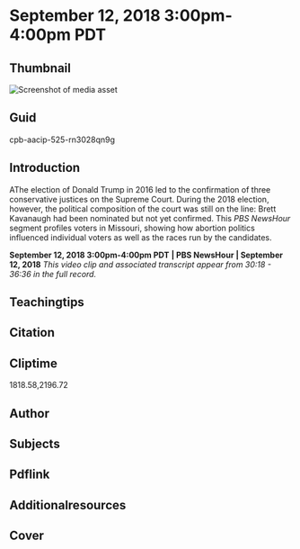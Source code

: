 # September 12, 2018 3:00pm-4:00pm PDT

## Thumbnail

![Screenshot of media asset](https://s3.amazonaws.com/americanarchive.org/thumbnail/cpb-aacip-525-rn3028qn9g.jpg "Screenshot media asset")


## Guid
cpb-aacip-525-rn3028qn9g

## Introduction

  AThe election of Donald Trump in 2016 led to the confirmation of three conservative justices on the Supreme Court. During the 2018 election, however, the political composition of the court was still on the line: Brett Kavanaugh had been nominated but not yet confirmed. This _PBS NewsHour_ segment profiles voters in Missouri, showing how abortion politics influenced individual voters as well as the races run by the candidates.


<b>September 12, 2018 3:00pm-4:00pm PDT</b>
<b>| PBS NewsHour | September 12, 2018</b>
<i>This video clip and associated transcript appear from 30:18 - 36:36 in the full record.</i>

## Teachingtips

## Citation

## Cliptime

1818.58,2196.72

## Author
## Subjects
## Pdflink
## Additionalresources
## Cover
